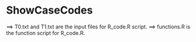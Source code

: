 # ShowCaseCodes
==> T0.txt and T1.txt are the input files for R_code.R script.
==> functions.R is the function script for R_code.R.
